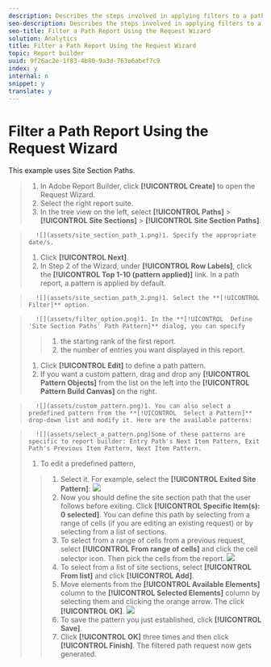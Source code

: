 ```yaml
---
description: Describes the steps involved in applying filters to a pathing report.
seo-description: Describes the steps involved in applying filters to a pathing report.
seo-title: Filter a Path Report Using the Request Wizard
solution: Analytics
title: Filter a Path Report Using the Request Wizard
topic: Report builder
uuid: 9f26ac2e-1f83-4b80-9a3d-763e6abef7c9
index: y
internal: n
snippet: y
translate: y
---
```


# Filter a Path Report Using the Request Wizard

This example uses Site Section Paths. 

>1. In Adobe Report Builder, click **[!UICONTROL  Create]** to open the Request Wizard.
>1. Select the right report suite.
>1. In the tree view on the left, select **[!UICONTROL  Paths]** > **[!UICONTROL  Site Sections]** > **[!UICONTROL  Site Section Paths]**.

>       ![](assets/site_section_path_1.png)1. Specify the appropriate date/s.
>1. Click **[!UICONTROL  Next]**.
>1. In Step 2 of the Wizard, under **[!UICONTROL  Row Labels]**, click the **[!UICONTROL  Top 1-10 (pattern applied)]** link. In a path report, a pattern is applied by default.

>       ![](assets/site_section_path_2.png)1. Select the **[!UICONTROL  Filter]** option.

>       ![](assets/filter_option.png)1. In the **[!UICONTROL  Define 'Site Section Paths' Path Pattern]** dialog, you can specify
>   >1. the starting rank of the first report.
>   >1. the number of entries you want displayed in this report.
>1. Click **[!UICONTROL  Edit]** to define a path pattern.
>1. If you want a custom pattern, drag and drop any **[!UICONTROL  Pattern Objects]** from the list on the left into the **[!UICONTROL  Pattern Build Canvas]** on the right.

>       ![](assets/custom_pattern.png)1. You can also select a predefined pattern from the **[!UICONTROL  Select a Pattern]** drop-down list and modify it. Here are the available patterns:

>       ![](assets/select_a_pattern.png)Some of these patterns are specific to report builder: Entry Path's Next Item Pattern, Exit Path's Previous Item Pattern, Next Item Pattern. 
>1. To edit a predefined pattern,
>   >1. Select it. For example, select the **[!UICONTROL  Exited Site Pattern]**: ![](assets/exited_site_pattern.png)
>   >1. Now you should define the site section path that the user follows before exiting. Click **[!UICONTROL  Specific Item(s): 0 selected]**. You can define this path by selecting from a range of cells (if you are editing an existing request) or by selecting from a list of sections.
>   >1. To select from a range of cells from a previous request, select **[!UICONTROL  From range of cells]** and click the cell selector icon. Then pick the cells from the report. ![](assets/choose_site_section_paths.png)
>   >1. To select from a list of site sections, select **[!UICONTROL  From list]** and click **[!UICONTROL  Add]**.
>   >1. Move elements from the **[!UICONTROL  Available Elements]** column to the **[!UICONTROL  Selected Elements]** column by selecting them and clicking the orange arrow. The click **[!UICONTROL  OK]**. ![](assets/move_site_section_elements.png)
>   >1. To save the pattern you just established, click **[!UICONTROL  Save]**.
>   >1. Click **[!UICONTROL  OK]** three times and then click **[!UICONTROL  Finish]**. The filtered path request now gets generated.
